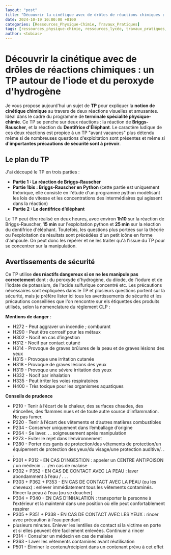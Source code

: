 ```yaml
---
layout: "post"
title: "Découvrir la cinétique avec de drôles de réactions chimiques : un TP autour de l'iode et du peroxyde d'hydrogène"
date: 2024-10-19 10:00:00 +0100
categories: [Ressources_Physique-Chimie, Travaux_Pratiques]
tags: [ressources_physique-chimie, ressources_lycée, travaux_pratiques, lycée, cinétique_chimique]     # TAG names should always be lowercase
author: <tobias>
---
```


Découvrir la cinétique avec de drôles de réactions chimiques : un TP autour de l'iode et du peroxyde d'hydrogène
=======

Je vous propose aujourd'hui un sujet de **TP** pour expliquer la **notion de cinétique chimique** au travers de deux réactions visuelles et amusantes. Idéal dans le cadre du programme de **terminale spécialité physique-chimie**. Ce TP se penche sur deux réactions : la réaction de **Briggs-Rauscher**, et la réaction du **Dentifrice d'Éléphant**. Le caractère ludique de ces deux réactions est propice à un TP "avant vacances" plus détendu même si de nombreuses questions d'exploitation sont présentes et même si **d'importantes précautions de sécurité sont à prévoir**.

Le plan du TP
-----------
J'ai découpé le TP en trois parties :
* **Partie 1 : La réaction de Briggs-Rauscher**
* **Partie 1bis : Briggs-Rauscher en Python** (cette partie est uniquement théorique, elle consiste en l'étude d'un programme python modélisant les lois de vitesse et les concentrations des intermédiaires qui agissent dans la réaction)
* **Partie 2 : Le dentifrice d’éléphant**

Le TP peut être réalisé en deux heures, avec environ **1h10** sur la réaction de Briggs-Rauscher, **15 min** sur l'exploitation python et **25 min** sur la réaction du dentifrice d'éléphant. Toutefois, les questions plus portées sur la théorie ou l'exploitation de résultats sont précédées d'un petit icône en forme d'ampoule. On peut donc les repérer et ne les traiter qu'à l'issue du TP pour se concentrer sur la manipulation.

Avertissements de sécurité
-----------
Ce TP utilise **des réactifs dangereux si on ne les manipule pas correctement** dont : du peroxyde d'hydrogène, du diiode, de l'iodure et de l'iodate de potassium, de l'acide sulfurique concentré etc. Les précautions nécessaires sont expliquées dans le TP et plusieurs questions portent sur la sécurité, mais je préfère lister ici tous les avertissements de sécurité et les précautions conseillées que l'on rencontre sur els étiquettes des produits utilisés, selon la nomenclature du règlement CLP :

**Mentions de danger** :
* H272 - Peut aggraver un incendie ; comburant
* H290 - Peut être corrosif pour les métaux
* H302 - Nocif en cas d’ingestion
* H312 - Nocif par contact cutané
* H314 - Provoque de graves brûlures de la peau et de graves lésions des yeux
* H315 - Provoque une irritation cutanée
* H318 - Provoque de graves lésions des yeux
* H319 - Provoque une sévère irritation des yeux
* H332 - Nocif par inhalation
* H335 - Peut irriter les voies respiratoires
* H400 - Très toxique pour les organismes aquatiques

**Conseils de prudence**
* P210 - Tenir à l’écart de la chaleur, des surfaces chaudes, des étincelles, des flammes nues et de toute autre source d’inflammation. Ne pas fumer.
* P220 - Tenir à l’écart des vêtements et d’autres matières combustibles
* P234 - Conserver uniquement dans l’emballage d’origine
* P264 - Se laver. . . soigneusement après manipulation
* P273 - Eviter le rejet dans l’environnement
* P280 - Porter des gants de protection/des vêtements de protection/un équipement de protection des yeux/du visage/une protection auditive/. . .
* P301 + P312 - EN CAS D’INGESTION : appeler un CENTRE ANTIPOISON / un médecin . . ./en cas de malaise
* P302 + P352 - EN CAS DE CONTACT AVEC LA PEAU : laver abondamment à l’eau / . . .
* P303 + P362 + P353 - EN CAS DE CONTACT AVEC LA PEAU (ou les cheveux) : enlever immédiatement tous les vêtements contaminés. Rincer la peau à l’eau [ou se doucher]
* P304 + P340 - EN CAS D’INHALATION : transporter la personne à l’extérieur et la maintenir dans une position où elle peut confortablement respirer
* P305 + P351 + P338 - EN CAS DE CONTACT AVEC LES YEUX : rincer avec précaution à l’eau pendant
* plusieurs minutes. Enlever les lentilles de contact si la victime en porte et si elles peuvent être facilement enlevées. Continuer à rincer
* P314 - Consulter un médecin en cas de malaise
* P363 - Laver les vêtements contaminés avant réutilisation
* P501 - Éliminer le contenu/récipient dans un contenant prévu à cet effet
